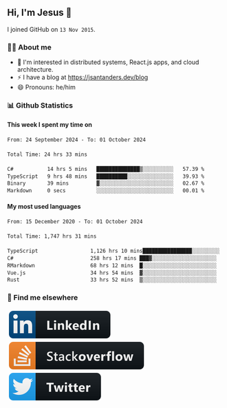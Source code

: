 ## Hi, I'm Jesus 👋

I joined GitHub on `13 Nov 2015`.

<!-- Talking about you -->

### 👨‍💻 About me

- 👦 I'm interested in distributed systems, React.js apps, and cloud architecture.
- ⚡️ I have a blog at <https://jsantanders.dev/blog>
- 😄 Pronouns: he/him

### 📊 Github Statistics

#### This week I spent my time on

<!--START_SECTION:weekly-->

```txt
From: 24 September 2024 - To: 01 October 2024

Total Time: 24 hrs 33 mins

C#           14 hrs 5 mins   ██████████████▒░░░░░░░░░░   57.39 %
TypeScript   9 hrs 48 mins   ██████████░░░░░░░░░░░░░░░   39.93 %
Binary       39 mins         ▓░░░░░░░░░░░░░░░░░░░░░░░░   02.67 %
Markdown     0 secs          ░░░░░░░░░░░░░░░░░░░░░░░░░   00.01 %
```

<!--END_SECTION:weekly-->

#### My most used languages

<!--START_SECTION:alltime-->

```txt
From: 15 December 2020 - To: 01 October 2024

Total Time: 1,747 hrs 31 mins

TypeScript                 1,126 hrs 10 mins████████████████░░░░░░░░░   64.44 %
C#                         258 hrs 17 mins ███▓░░░░░░░░░░░░░░░░░░░░░   14.78 %
RMarkdown                  68 hrs 12 mins  █░░░░░░░░░░░░░░░░░░░░░░░░   03.90 %
Vue.js                     34 hrs 54 mins  ▓░░░░░░░░░░░░░░░░░░░░░░░░   02.00 %
Rust                       33 hrs 52 mins  ▒░░░░░░░░░░░░░░░░░░░░░░░░   01.94 %
```

<!--END_SECTION:alltime-->

### 📢 Find me elsewhere

<p>
  <a target="_blank" href="https://linkedin.com/in/jsantanders">
    <img src="https://github.com/jsantanders/jsantanders/blob/master/img/linkedin.svg" alt="LinkedIn" style="vertical-align:top; margin:4px">
  </a>
  
  <a target="_blank" href="https://stackoverflow.com/users/7318331/jesus-santander">
    <img src="https://github.com/jsantanders/jsantanders/blob/master/img/stackoverflow.svg" alt="StackOverflow" style="vertical-align:top; margin:4px">
  </a>
  
  <a target="_blank" href="http://twitter.com/jsantanders">
    <img src="https://github.com/jsantanders/jsantanders/blob/master/img/twitter.svg" alt="Twitter" style="vertical-align:top; margin:4px">
  </a>
</p>
